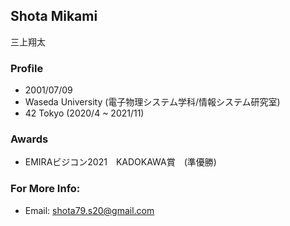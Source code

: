 ## Shota Mikami
三上翔太

### Profile
- 2001/07/09
- Waseda University (電子物理システム学科/情報システム研究室)
- 42 Tokyo (2020/4 ~ 2021/11)

### Awards
- EMIRAビジコン2021　KADOKAWA賞　(準優勝)



### For More Info:
- Email: [shota79.s20@gmail.com](mailto:shota79.s20@gmail.com)

<!--
**mkmsht/mkmsht** is a ✨ _special_ ✨ repository because its `README.md` (this file) appears on your GitHub profile.

Here are some ideas to get you started:

- 🔭 I’m currently working on ...
- 🌱 I’m currently learning ...
- 👯 I’m looking to collaborate on ...
- 🤔 I’m looking for help with ...
- 💬 Ask me about ...
- 📫 How to reach me: ...
- 😄 Pronouns: ...
- ⚡ Fun fact: ...
-->
